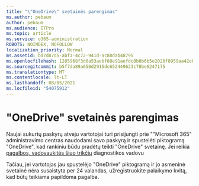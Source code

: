 ```yaml
---
title: "\"OneDrive\" svetainės parengimas"
ms.author: pebaum
author: pebaum
ms.audience: ITPro
ms.topic: article
ms.service: o365-administration
ROBOTS: NOINDEX, NOFOLLOW
localization_priority: Normal
ms.assetid: bd7d87d5-abf3-4c72-941d-ac88dab48795
ms.openlocfilehash: 1285968f3d0a53aebf88e91aefdc0b0b6b5e2020f8959aa42e85151a800c68ed
ms.sourcegitcommit: b5f7da89a650d2915dc652449623c78be6247175
ms.translationtype: MT
ms.contentlocale: lt-LT
ms.lasthandoff: 08/05/2021
ms.locfileid: "54075912"
---
```

# <a name="onedrive-site-provisioning"></a>"OneDrive" svetainės parengimas

Naujai sukurtų paskyrų atveju vartotojai turi prisijungti prie ""Microsoft 365" administravimo centras naudodami savo paskyrą ir spustelėti piktogramą "OneDrive", kad rankiniu būdu pradėtų teikti "OneDrive" svetainę.
Jei reikia [pagalbos, vadovaukitės šiuo trikčių](https://docs.microsoft.com/sharepoint/support/sites/troubleshooting-guide-for-sites-stopped-at-provisioning) diagnostikos vadovu

Tačiau, jei vartotojas jau spustelėjo "OneDrive" piktogramą ir jo asmeninė svetainė nėra susaistyta per 24 valandas, užregistruokite palaikymo kvitą, kad būtų teikiama papildoma pagalba.

